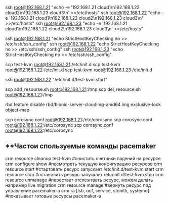 ssh root@192.168.1.21 "echo -e '192.168.1.21 cloud1\n192.168.1.22 cloud2\n192.168.1.23 cloud3\n' >>/etc/hosts"
ssh root@192.168.1.22 "echo -e '192.168.1.21 cloud1\n192.168.1.22 cloud2\n192.168.1.23 cloud3\n' >>/etc/hosts"
ssh root@192.168.1.23 "echo -e '192.168.1.21 cloud1\n192.168.1.22 cloud2\n192.168.1.23 cloud3\n' >>/etc/hosts"

ssh root@192.168.1.21 "echo StrictHostKeyChecking no >> /etc/ssh/ssh_config"
ssh root@192.168.1.22 "echo StrictHostKeyChecking no >> /etc/ssh/ssh_config"
ssh root@192.168.1.23 "echo StrictHostKeyChecking no >> /etc/ssh/ssh_config"


scp test-kvm root@192.168.1.21:/etc/init.d
scp test-kvm root@192.168.1.22:/etc/init.d
scp test-kvm root@192.168.1.23:/etc/init.d

ssh root@192.168.1.22 "/etc/init.d/test-kvm start"

scp add_resourse.sh root@192.168.1.21:/tmp
scp del_resource.sh root@192.168.1.21:/tmp


rbd feature disable rbd/bionic-server-cloudimg-amd64.img exclusive-lock object-map

scp corosync.conf root@192.168.1.21:/etc/corosync
scp corosync.conf root@192.168.1.22:/etc/corosync
scp corosync.conf root@192.168.1.23:/etc/corosync


**Частои спользуемые команды pacemaker
---
crm resource cleanup test-kvm #очистить счетчики падений на ресурсе
crm configure show #посмотреть текущую конфигурацию ресурсов
crm resource start #стартовать ресурс запускает /etc/init.d/test-kvm start
crm resource stop #остановить ресурс запускает /etc/init.d/test-kvm stop
crm resource unmanage #перестает отслежтвать ресурс, можем делать например live migration
crm resource manage #вернуть ресурс под управление pacemaker-а
crm ra [lsb, ocf, service, stonith, systemd] #показывает готовые ресурсы pacemaker-а

